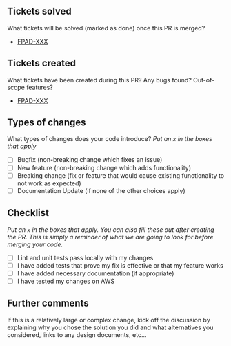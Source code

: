 ## Tickets solved

What tickets will be solved (marked as done) once this PR is merged?

- [FPAD-XXX](https://govukverify.atlassian.net/browse/FPAD-XXX)

## Tickets created

What tickets have been created during this PR? Any bugs found? Out-of-scope features?

- [FPAD-XXX](https://govukverify.atlassian.net/browse/FPAD-XXX)

## Types of changes

What types of changes does your code introduce?
_Put an `x` in the boxes that apply_

- [ ] Bugfix (non-breaking change which fixes an issue)
- [ ] New feature (non-breaking change which adds functionality)
- [ ] Breaking change (fix or feature that would cause existing functionality to not work as expected)
- [ ] Documentation Update (if none of the other choices apply)

## Checklist

_Put an `x` in the boxes that apply. You can also fill these out after creating the PR. This is simply a reminder of what we are going to look for before merging your code._

- [ ] Lint and unit tests pass locally with my changes
- [ ] I have added tests that prove my fix is effective or that my feature works
- [ ] I have added necessary documentation (if appropriate)
- [ ] I have tested my changes on AWS

## Further comments

If this is a relatively large or complex change, kick off the discussion by explaining why you chose the solution you did and what alternatives you considered, links to any design documents, etc...